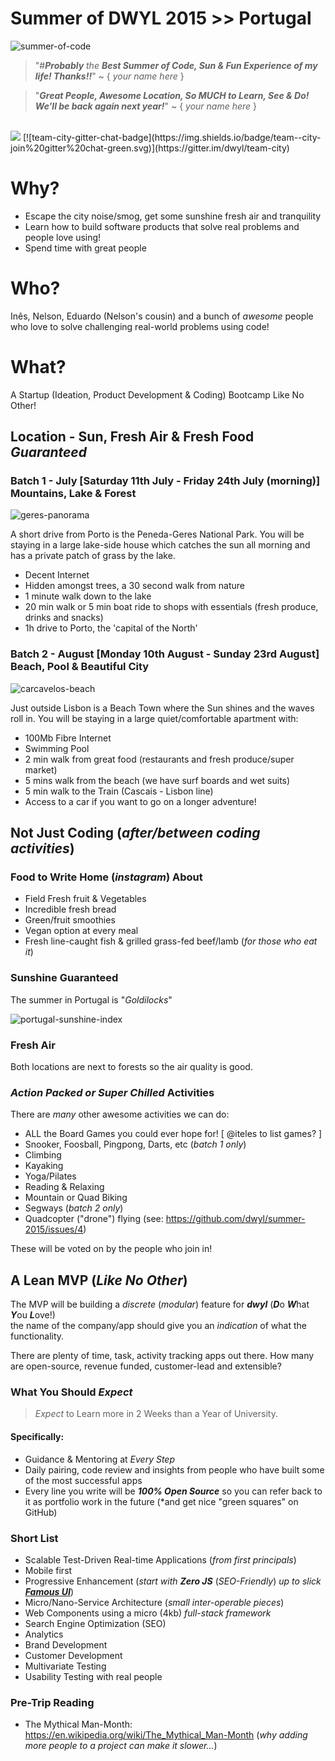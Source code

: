 # Summer of DWYL 2015 >> Portugal
![summer-of-code](https://cloud.githubusercontent.com/assets/194400/8201159/da7fae86-14c5-11e5-83d5-a19bf2759d79.png)
> "#***Probably*** *the* ***Best Summer of Code, Sun & Fun Experience of my life! Thanks!!***" ~ { *your name here* }

>"***Great People, Awesome Location, So MUCH to Learn, See & Do! We'll be back again next year!***" ~ { *your name here* }

<br/>
<a style="display:inline" href="https://gitter.im/dwyl/team-nature"><img src="https://img.shields.io/badge/team--nature-join%20gitter%20chat-green.svg"></a>
[![team-city-gitter-chat-badge](https://img.shields.io/badge/team--city-join%20gitter%20chat-green.svg)](https://gitter.im/dwyl/team-city)

# Why?

+ Escape the city noise/smog, get some sunshine fresh air and tranquility
+ Learn how to build software products that solve real problems and people love using!
+ Spend time with great people

# Who?

Inês, Nelson, Eduardo (Nelson's cousin) and a bunch of *awesome* people who
love to solve challenging real-world problems using code!

# What?

A Startup (Ideation, Product Development & Coding) Bootcamp Like No Other!

## Location - Sun, Fresh Air & Fresh Food *Guaranteed*

### Batch 1 - July  [Saturday 11th July - Friday 24th July (morning)] Mountains, Lake & Forest

![geres-panorama](https://cloud.githubusercontent.com/assets/194400/8037829/f4ad88f2-0df7-11e5-8590-092cf12a0c0f.png)

A short drive from Porto is the Peneda-Geres National Park.
You will be staying in a large lake-side house which catches the sun all morning and has a private patch of grass by the lake.

+ Decent Internet
+ Hidden amongst trees, a 30 second walk from nature
+ 1 minute walk down to the lake
+ 20 min walk or 5 min boat ride to shops with essentials (fresh produce, drinks and snacks)
+ 1h drive to Porto, the 'capital of the North'

### Batch 2 - August  [Monday 10th August - Sunday 23rd August] Beach, Pool & Beautiful City

![carcavelos-beach](https://cloud.githubusercontent.com/assets/194400/8037756/a6a55252-0df7-11e5-9980-9ec9fe4b3a68.jpeg)

Just outside Lisbon is a Beach Town where the Sun shines and the waves roll in.
You will be staying in a large quiet/comfortable apartment with:
+ 100Mb Fibre Internet
+ Swimming Pool
+ 2 min walk from great food (restaurants and fresh produce/super market)
+ 5 mins walk from the beach (we have surf boards and wet suits)
+ 5 min walk to the Train (Cascais - Lisbon line)
+ Access to a car if you want to go on a longer adventure!

## Not Just Coding (*after/between coding activities*)

### Food to Write Home (*instagram*) About

+ Field Fresh fruit & Vegetables
+ Incredible fresh bread
+ Green/fruit smoothies
+ Vegan option at every meal
+ Fresh line-caught fish & grilled grass-fed beef/lamb (*for those who eat it*)


### Sunshine Guaranteed

The summer in Portugal is "*Goldilocks*"

![portugal-sunshine-index](https://cloud.githubusercontent.com/assets/194400/8038866/f59c4de2-0dfd-11e5-957b-7e92396f10a3.png)


### Fresh Air

Both locations are next to forests so the air quality is good.

### *Action Packed or Super Chilled* Activities

There are *many* other awesome activities we can do:

+ ALL the Board Games you could ever hope for! [ @iteles to list games? ]
+ Snooker, Foosball, Pingpong, Darts, etc (*batch 1 only*)
+ Climbing
+ Kayaking
+ Yoga/Pilates
+ Reading & Relaxing
+ Mountain or Quad Biking
+ Segways (*batch 2 only*)
+ Quadcopter ("drone") flying (see: https://github.com/dwyl/summer-2015/issues/4)

These will be voted on by the people who join in!


## A Lean MVP (*Like No Other*)

The MVP will be building a *discrete* (*modular*) feature
for ***dwyl*** (***D***o ***W***hat ***Y***ou ***L***ove!)  
the name of the company/app should give you an *indication* of what the functionality.

There are plenty of time, task, activity tracking apps out there.
How many are open-source, revenue funded, customer-lead and extensible?


### What You Should *Expect*

> *Expect* to Learn more in 2 Weeks than a Year of University.

#### Specifically:

+ Guidance & Mentoring at *Every Step*
+ Daily pairing, code review and insights from people who have
built some of the most successful apps
+ Every line you write will be ***100% Open Source*** so you
can refer back to it as portfolio work in the future (*and get nice "green squares" on GitHub)

### Short List

+ Scalable Test-Driven Real-time Applications (*from first principals*)
+ Mobile first
+ Progressive Enhancement (*start with* ***Zero JS*** (*SEO-Friendly*) *up to slick* [***Famous UI***](http://famous.org/))
+ Micro/Nano-Service Architecture (*small inter-operable pieces*)
+ Web Components using a micro (4kb) *full-stack framework*
+ Search Engine Optimization (SEO)
+ Analytics
+ Brand Development
+ Customer Development
+ Multivariate Testing
+ Usability Testing with real people

### Pre-Trip Reading

+ The Mythical Man-Month: https://en.wikipedia.org/wiki/The_Mythical_Man-Month
(*why adding more people to a project can make it slower...*)
